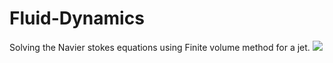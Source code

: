 # Fluid-Dynamics
Solving the Navier stokes equations using Finite volume method for a jet. 
![](myanimation2.gif)
